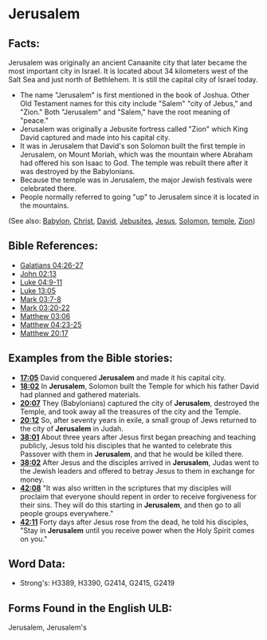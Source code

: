 # Jerusalem

## Facts:

Jerusalem was originally an ancient Canaanite city that later became the most important city in Israel. It is located about 34 kilometers west of the Salt Sea and just north of Bethlehem. It is still the capital city of Israel today.

* The name "Jerusalem" is first mentioned in the book of Joshua. Other Old Testament names for this city include "Salem" "city of Jebus," and "Zion." Both "Jerusalem" and "Salem," have the root meaning of "peace."
* Jerusalem was originally a Jebusite fortress called "Zion" which King David captured and made into his capital city.
* It was in Jerusalem that David's son Solomon built the first temple in Jerusalem, on Mount Moriah, which was the mountain where Abraham had offered his son Isaac to God. The temple was rebuilt there after it was destroyed by the Babylonians.
* Because the temple was in Jerusalem, the major Jewish festivals were celebrated there.
* People normally referred to going "up" to Jerusalem since it is located in the mountains.

(See also: [Babylon](../names/babylon.md), [Christ](../kt/christ.md), [David](../names/david.md), [Jebusites](../names/jebusites.md), [Jesus](../kt/jesus.md), [Solomon](../names/solomon.md), [temple](../kt/temple.md), [Zion](../kt/zion.md))

## Bible References:

* [Galatians 04:26-27](rc://en/tn/help/gal/04/26)
* [John 02:13](rc://en/tn/help/jhn/02/13)
* [Luke 04:9-11](rc://en/tn/help/luk/04/09)
* [Luke 13:05](rc://en/tn/help/luk/13/05)
* [Mark 03:7-8](rc://en/tn/help/mrk/03/07)
* [Mark 03:20-22](rc://en/tn/help/mrk/03/20)
* [Matthew 03:06](rc://en/tn/help/mat/03/06)
* [Matthew 04:23-25](rc://en/tn/help/mat/04/23)
* [Matthew 20:17](rc://en/tn/help/mat/20/17)

## Examples from the Bible stories:

* __[17:05](rc://en/tn/help/obs/17/05)__ David conquered __Jerusalem__ and made it his capital city.
* __[18:02](rc://en/tn/help/obs/18/02)__ In __Jerusalem__, Solomon built the Temple for which his father David had planned and gathered materials.
* __[20:07](rc://en/tn/help/obs/20/07)__ They (Babylonians) captured the city of __Jerusalem__, destroyed the Temple, and took away all the treasures of the city and the Temple.
* __[20:12](rc://en/tn/help/obs/20/12)__ So, after seventy years in exile, a small group of Jews returned to the city of __Jerusalem__ in Judah.
* __[38:01](rc://en/tn/help/obs/38/01)__ About three years after Jesus first began preaching and teaching publicly, Jesus told his disciples that he wanted to celebrate this Passover with them in __Jerusalem__, and that he would be killed there.
* __[38:02](rc://en/tn/help/obs/38/02)__ After Jesus and the disciples arrived in __Jerusalem__, Judas went to the Jewish leaders and offered to betray Jesus to them in exchange for money.
* __[42:08](rc://en/tn/help/obs/42/08)__ "It was also written in the scriptures that my disciples will proclaim that everyone should repent in order to receive forgiveness for their sins. They will do this starting in __Jerusalem__, and then go to all people groups everywhere."
* __[42:11](rc://en/tn/help/obs/42/11)__ Forty days after Jesus rose from the dead, he told his disciples, "Stay in __Jerusalem__ until you receive power when the Holy Spirit comes on you."

## Word Data:

* Strong's: H3389, H3390, G2414, G2415, G2419

## Forms Found in the English ULB:

Jerusalem, Jerusalem's
